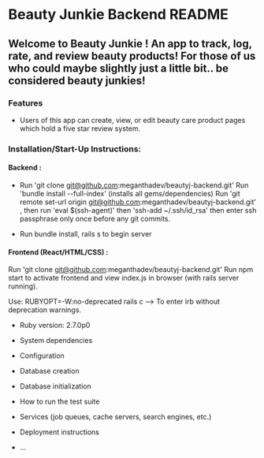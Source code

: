 # Beauty Junkie Backend README

## Welcome to Beauty Junkie ! An app to track, log, rate, and review beauty products!  For those of us who could maybe slightly just a little bit.. be considered beauty junkies!

### Features
- Users of this app can create, view, or edit beauty care product pages which hold a five star review system.

### Installation/Start-Up Instructions:

#### Backend : 

- Run 'git clone git@github.com:meganthadev/beautyj-backend.git' Run 'bundle install --full-index' (installs all gems/dependencies) Run 'git remote set-url origin git@github.com:meganthadev/beautyj-backend.git' , then run 'eval $(ssh-agent)' then 'ssh-add ~/.ssh/id_rsa' then enter ssh passphrase only once before any git commits.

- Run bundle install, rails s to begin server


#### Frontend (React/HTML/CSS)  :

Run 'git clone git@github.com:meganthadev/beautyj-backend.git' Run npm start to activate frontend and view index.js in browser (with rails server running).

Use:   RUBYOPT=-W:no-deprecated rails c   --> To enter irb without deprecation warnings.


* Ruby version: 2.7.0p0

* System dependencies

* Configuration

* Database creation

* Database initialization

* How to run the test suite

* Services (job queues, cache servers, search engines, etc.)

* Deployment instructions

* ...
